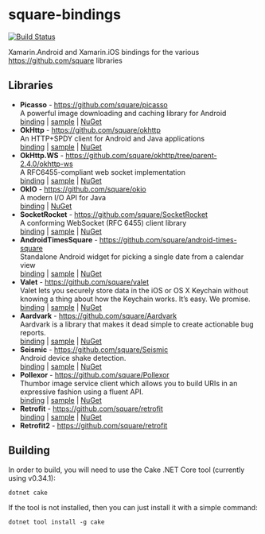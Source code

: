 # square-bindings

[![Build Status](https://dev.azure.com/mattleibow/OpenSource/_apis/build/status/square-bindings?branchName=master)](https://dev.azure.com/mattleibow/OpenSource/_build/latest?definitionId=1&branchName=master)

Xamarin.Android and Xamarin.iOS bindings for the various https://github.com/square libraries

## Libraries

 - **Picasso** - https://github.com/square/picasso  
   A powerful image downloading and caching library for Android  
   [binding][1] | [sample][2] | [NuGet][10]
 - **OkHttp** - https://github.com/square/okhttp  
   An HTTP+SPDY client for Android and Java applications  
   [binding][3] | [sample][7] | [NuGet][11]
 - **OkHttp.WS** - https://github.com/square/okhttp/tree/parent-2.4.0/okhttp-ws  
   A RFC6455-compliant web socket implementation  
   [binding][5] | [sample][6] | [NuGet][13]
 - **OkIO** - https://github.com/square/okio  
   A modern I/O API for Java  
   [binding][4] | [NuGet][12]    
 - **SocketRocket** - https://github.com/square/SocketRocket  
   A conforming WebSocket (RFC 6455) client library  
   [binding][8] | [sample][9] | [NuGet][14]
 - **AndroidTimesSquare** - https://github.com/square/android-times-square  
   Standalone Android widget for picking a single date from a calendar view  
   [binding][19] | [sample][20] | [NuGet][21]
 - **Valet** - https://github.com/square/valet  
   Valet lets you securely store data in the iOS or OS X Keychain without knowing a thing about how the Keychain works. It’s easy. We promise.  
   [binding][23] | [sample][24] | [NuGet][25]
 - **Aardvark** - https://github.com/square/Aardvark  
   Aardvark is a library that makes it dead simple to create actionable bug reports.  
   [binding][27] | [sample][28] | [NuGet][29]
 - **Seismic** - https://github.com/square/Seismic  
   Android device shake detection.  
   [binding][31] | [sample][32] | [NuGet][33]
 - **Pollexor** - https://github.com/square/Pollexor  
   Thumbor image service client which allows you to build URIs in an expressive fashion using a fluent API.  
   [binding][35] | [sample][36] | [NuGet][37]
 - **Retrofit** - https://github.com/square/retrofit  
   [binding][3] | [sample][7] | [NuGet][11]
 - **Retrofit2** - https://github.com/square/retrofit

## Building

In order to build, you will need to use the Cake .NET Core tool (currently using v0.34.1):

```
dotnet cake
```

If the tool is not installed, then you can just install it with a simple command:

```
dotnet tool install -g cake
```

[1]:  https://github.com/mattleibow/square-bindings/tree/master/binding/Square.Picasso
[2]:  https://github.com/mattleibow/square-bindings/tree/master/sample/PicassoSample
[3]:  https://github.com/mattleibow/square-bindings/tree/master/binding/Square.OkHttp
[4]:  https://github.com/mattleibow/square-bindings/tree/master/binding/Square.OkIO
[5]:  https://github.com/mattleibow/square-bindings/tree/master/binding/Square.OkHttp.WS
[6]:  https://github.com/mattleibow/square-bindings/tree/master/sample/OkHttpWSSample
[7]:  https://github.com/mattleibow/square-bindings/tree/master/sample/OkHttpSample
[8]:  https://github.com/mattleibow/square-bindings/tree/master/binding/Square.SocketRocket
[9]:  https://github.com/mattleibow/square-bindings/tree/master/sample/SocketRocketSample
[10]: https://www.nuget.org/packages/Square.Picasso
[11]: https://www.nuget.org/packages/Square.OkHttp
[12]: https://www.nuget.org/packages/Square.OkIO
[13]: https://www.nuget.org/packages/Square.OkHttp.WS
[14]: https://www.nuget.org/packages/Square.SocketRocket
[19]: https://github.com/mattleibow/square-bindings/tree/master/binding/Square.AndroidTimesSquare
[20]: https://github.com/mattleibow/square-bindings/tree/master/sample/AndroidTimesSquareSample
[21]: https://www.nuget.org/packages/Square.AndroidTimesSquare
[23]: https://github.com/mattleibow/square-bindings/tree/master/binding/Square.Valet
[24]: https://github.com/mattleibow/square-bindings/tree/master/sample/ValetSample
[25]: https://www.nuget.org/packages/Square.Valet
[27]: https://github.com/mattleibow/square-bindings/tree/master/binding/Square.Aardvark
[28]: https://github.com/mattleibow/square-bindings/tree/master/sample/AardvarkSample
[29]: https://www.nuget.org/packages/Square.Aardvark
[31]: https://github.com/mattleibow/square-bindings/tree/master/binding/Square.Seismic
[32]: https://github.com/mattleibow/square-bindings/tree/master/sample/SeismicSample
[33]: https://www.nuget.org/packages/Square.Seismic
[35]: https://github.com/mattleibow/square-bindings/tree/master/binding/Square.Pollexor
[36]: https://github.com/mattleibow/square-bindings/tree/master/sample/PollexorSample
[37]: https://www.nuget.org/packages/Square.Pollexor
